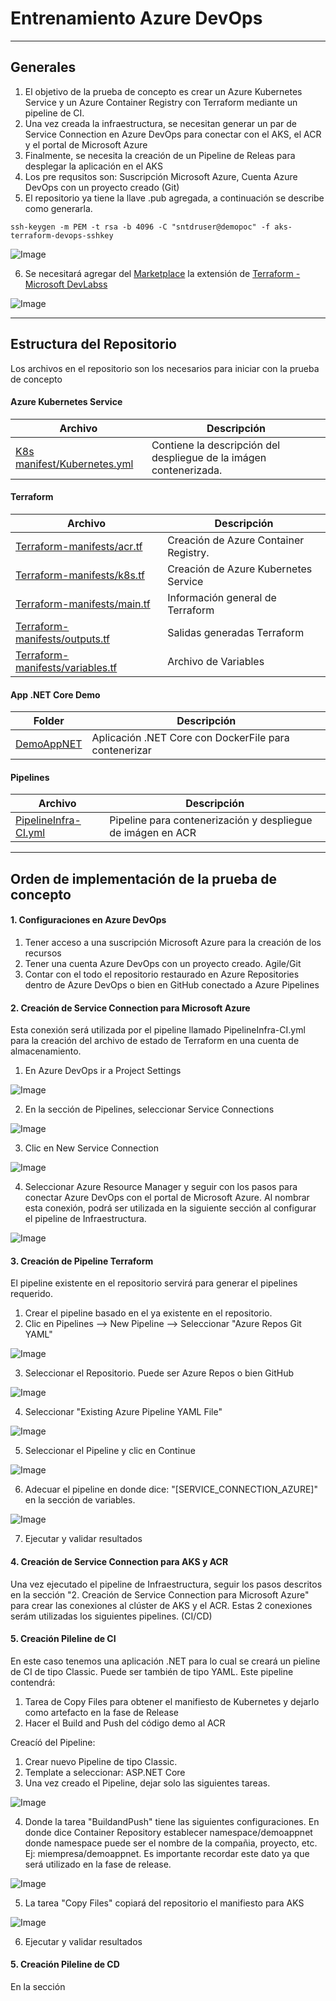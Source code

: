 # Entrenamiento Azure DevOps
___

## Generales

1. El objetivo de la prueba de concepto es crear un Azure Kubernetes Service y un Azure Container Registry con Terraform mediante un pipeline de CI.
2. Una vez creada la infraestructura, se necesitan generar un par de Service Connection en Azure DevOps para conectar con el AKS, el ACR y el portal de Microsoft Azure
3. Finalmente, se necesita la creación de un Pipeline de Releas para desplegar la aplicación en el AKS
4. Los pre requsitos son: Suscripción Microsoft Azure, Cuenta Azure DevOps con un proyecto creado (Git)
5. El repositorio ya tiene la llave .pub agregada, a continuación se describe como generarla. 

```
ssh-keygen -m PEM -t rsa -b 4096 -C "sntdruser@demopoc" -f aks-terraform-devops-sshkey
```
![Image](https://github.com/hevaldes/AzDO/blob/main/assets/ssh.png "SSH Key")

6. Se necesitará agregar del [Marketplace](https://marketplace.visualstudio.com/azuredevops?utm_source=vstsproduct&utm_medium=L1BrowseMarketplace&targetId=8bc5a556-3b10-4268-8754-c1fc189ef7b4) la extensión de [Terraform - Microsoft DevLabss](https://marketplace.visualstudio.com/azuredevops?utm_source=vstsproduct&utm_medium=L1BrowseMarketplace&targetId=8bc5a556-3b10-4268-8754-c1fc189ef7b4)

![Image](https://github.com/hevaldes/AzDO/blob/main/assets/TerraformExtension.PNG "Terraform Microsoft Extension")
___

## Estructura del Repositorio

Los archivos en el repositorio son los necesarios para iniciar con la prueba de concepto

#### Azure Kubernetes Service

| Archivo  | Descripción |
| ----------------- | ----------------- |
| [K8s manifest/Kubernetes.yml](https://github.com/hevaldes/AzDO/blob/main/K8s%20manifest/Kubernetes.yml)  | Contiene la descripción del despliegue de la imágen contenerizada. |


#### Terraform

| Archivo  | Descripción |
| ----------------- | ----------------- |
| [Terraform-manifests/acr.tf](https://github.com/hevaldes/AzDO/blob/main/Terraform-manifests/acr.tf)  | Creación de Azure Container Registry. |
| [Terraform-manifests/k8s.tf](https://github.com/hevaldes/AzDO/blob/main/Terraform-manifests/k8s.tf)  | Creación de Azure Kubernetes Service |
| [Terraform-manifests/main.tf](https://github.com/hevaldes/AzDO/blob/main/Terraform-manifests/main.tf)  | Información general de Terraform |
| [Terraform-manifests/outputs.tf](https://github.com/hevaldes/AzDO/blob/main/Terraform-manifests/outputs.tf)  | Salidas generadas Terraform |
| [Terraform-manifests/variables.tf](https://github.com/hevaldes/AzDO/blob/main/Terraform-manifests/variables.tf)  | Archivo de Variables |

#### App .NET Core Demo

| Folder  | Descripción |
| ----------------- | ----------------- |
| [DemoAppNET](https://github.com/hevaldes/AzDO/tree/main/DemoAppNET)  | Aplicación .NET Core con DockerFile para contenerizar |


#### Pipelines

| Archivo  | Descripción |
| ----------------- | ----------------- |
| [PipelineInfra-CI.yml](https://github.com/hevaldes/AzDO/blob/main/PipelineApp-CI.yml)  | Pipeline para contenerización y despliegue de imágen en ACR |

___

## Orden de implementación de la prueba de concepto

#### 1. Configuraciones en Azure DevOps

1. Tener acceso a una suscripción Microsoft Azure para la creación de los recursos
2. Tener una cuenta Azure DevOps con un proyecto creado. Agile/Git
3. Contar con el todo el repositorio restaurado en Azure Repositories dentro de Azure DevOps o bien en GitHub conectado a Azure Pipelines

#### 2. Creación de Service Connection para Microsoft Azure

Esta conexión será utilizada por el pipeline llamado PipelineInfra-CI.yml para la creación del archivo de estado de Terraform en una cuenta de almacenamiento. 

1. En Azure DevOps ir a Project Settings

![Image](https://github.com/hevaldes/AzDO/blob/main/assets/ProjectSettings.PNG "Project Settings")

2. En la sección de Pipelines, seleccionar Service Connections

![Image](https://github.com/hevaldes/AzDO/blob/main/assets/ServiceConnections.PNG "Service Connections")

3. Clic en New Service Connection

![Image](https://github.com/hevaldes/AzDO/blob/main/assets/NewServiceConnection.PNG "New Service Connection")

4. Seleccionar Azure Resource Manager y seguir con los pasos para conectar Azure DevOps con el portal de Microsoft Azure. Al nombrar esta conexión, podrá ser utilizada en la siguiente sección al configurar el pipeline de Infraestructura. 

![Image](https://github.com/hevaldes/AzDO/blob/main/assets/ARM.PNG "Azure Resource Manager")


#### 3. Creación de Pipeline Terraform

El pipeline existente en el repositorio servirá para generar el pipelines requerido. 

1. Crear el pipeline basado en el ya existente en el repositorio. 
2. Clic en Pipelines --> New Pipeline --> Seleccionar "Azure Repos Git YAML"

![Image](https://github.com/hevaldes/AzDO/blob/main/assets/GitRepo.PNG "Azure Repo - Git")

3. Seleccionar el Repositorio. Puede ser Azure Repos o bien GitHub

![Image](https://github.com/hevaldes/AzDO/blob/main/assets/SelectRepo.PNG "Select Azure Repo")

4. Seleccionar "Existing Azure Pipeline YAML File"

![Image](https://github.com/hevaldes/AzDO/blob/main/assets/ExistingYAML.PNG "Select Existing YAML")

5. Seleccionar el Pipeline y clic en Continue

![Image](https://github.com/hevaldes/AzDO/blob/main/assets/ExistingPipeline.PNG "Existing Pipeline YAML")

6. Adecuar el pipeline en donde dice: "[SERVICE_CONNECTION_AZURE]" en la sección de variables.

![Image](https://github.com/hevaldes/AzDO/blob/main/assets/variables.PNG "Variables")

7. Ejecutar y validar resultados

#### 4. Creación de Service Connection para AKS y ACR

Una vez ejecutado el pipeline de Infraestructura, seguir los pasos descritos en la sección "2. Creación de Service Connection para Microsoft Azure" para crear las conexiones al clúster de AKS y el ACR. Estas 2 conexiones serám utilizadas los siguientes pipelines. (CI/CD)


#### 5. Creación Pileline de CI

En este caso tenemos una aplicación .NET para lo cual se creará un pieline de CI de tipo Classic. Puede ser también de tipo YAML. Este pipeline contendrá: 

1. Tarea de Copy Files para obtener el manifiesto de Kubernetes y dejarlo como artefacto en la fase de Release
2. Hacer el Build and Push del código demo al ACR

Creacíó del Pipeline: 

1. Crear nuevo Pipeline de tipo Classic. 
2. Template a seleccionar: ASP.NET Core
3. Una vez creado el Pipeline, dejar solo las siguientes tareas.

![Image](https://github.com/hevaldes/AzDO/blob/main/assets/PipelineCI.PNG "Pipeline CI")

4. Donde la tarea "BuildandPush" tiene las siguientes configuraciones. En donde dice Container Repository establecer namespace/demoappnet donde namespace puede ser el nombre de la compañia, proyecto, etc. Ej: miempresa/demoappnet. Es importante recordar este dato ya que será utilizado en la fase de release. 

![Image](https://github.com/hevaldes/AzDO/blob/main/assets/BuildandPush.PNG "Build and Push")

5. La tarea "Copy Files" copiará del repositorio el manifiesto para AKS

![Image](https://github.com/hevaldes/AzDO/blob/main/assets/Manifiesto.PNG "Manifiesto K8s")

6. Ejecutar y validar resultados

#### 5. Creación Pileline de CD

En la sección